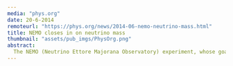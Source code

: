 ```yaml
---
media: "phys.org"
date: 20-6-2014
remoteurl: "https://phys.org/news/2014-06-nemo-neutrino-mass.html"
title: NEMO closes in on neutrino mass
thumbnail: "assets/pub_imgs/PhysOrg.png"
abstract:
  The NEMO (Neutrino Ettore Majorana Observatory) experiment, whose goal was to elucidate the nature of neutrinos and measure their mass, yielded very positive results. The product of an extensive international collaboration including seven CNRS joint laboratories1, the detector, installed in the Modane Underground Laboratory (CNRS/CEA) in the Fréjus road tunnel, ran from 2003 to 2011...
---
```

